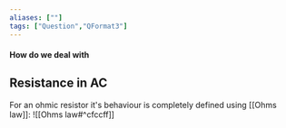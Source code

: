 ```yaml
---
aliases: [""]
tags: ["Question","QFormat3"]
---
```


#### How do we deal with
## Resistance in AC
For an ohmic resistor it's behaviour is completely defined using [[Ohms law]]:
![[Ohms law#^cfccff]]

